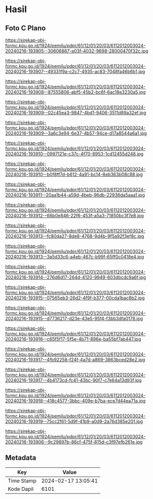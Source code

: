 # Hasil

## Foto C Plano

https://sirekap-obj-formc.kpu.go.id/1924/pemilu/pdpr/61/12/01/20/03/6112012003024-20240216-193905--30606887-a03f-4032-9698-28000470f32c.jpg

https://sirekap-obj-formc.kpu.go.id/1924/pemilu/pdpr/61/12/01/20/03/6112012003024-20240216-193907--49331f9a-c2c7-4935-ac83-7048fa46b6b1.jpg

https://sirekap-obj-formc.kpu.go.id/1924/pemilu/pdpr/61/12/01/20/03/6112012003024-20240216-193908--87555806-abf5-45b2-bc6f-6ac18e3230a5.jpg

https://sirekap-obj-formc.kpu.go.id/1924/pemilu/pdpr/61/12/01/20/03/6112012003024-20240216-193909--02c45ea3-9847-4bd1-9406-3511d89a32ef.jpg

https://sirekap-obj-formc.kpu.go.id/1924/pemilu/pdpr/61/12/01/20/03/6112012003024-20240216-193909--3a6c3e94-6e37-4b57-94ce-d17a8544a6a1.jpg

https://sirekap-obj-formc.kpu.go.id/1924/pemilu/pdpr/61/12/01/20/03/6112012003024-20240216-193910--0997121e-c37c-4f70-8953-1cd12455d248.jpg

https://sirekap-obj-formc.kpu.go.id/1924/pemilu/pdpr/61/12/01/20/03/6112012003024-20240216-193910--b0f8ff7d-b612-4a91-bc14-8eb363b08c88.jpg

https://sirekap-obj-formc.kpu.go.id/1924/pemilu/pdpr/61/12/01/20/03/6112012003024-20240216-193911--20aa1b44-a59d-4beb-96db-22936da5aaa1.jpg

https://sirekap-obj-formc.kpu.go.id/1924/pemilu/pdpr/61/12/01/20/03/6112012003024-20240216-193912--66b0e846-22f6-453f-a5a3-71850bc3f7e8.jpg

https://sirekap-obj-formc.kpu.go.id/1924/pemilu/pdpr/61/12/01/20/03/6112012003024-20240216-193913--fc80da27-8de8-4768-9d4b-9f5a92f3ef8c.jpg

https://sirekap-obj-formc.kpu.go.id/1924/pemilu/pdpr/61/12/01/20/03/6112012003024-20240216-193913--3a5d33c6-a4eb-467c-b99f-65ff0c0418e4.jpg

https://sirekap-obj-formc.kpu.go.id/1924/pemilu/pdpr/61/12/01/20/03/6112012003024-20240216-193914--276d6d17-264d-4120-9949-603dbcdc9a6f.jpg

https://sirekap-obj-formc.kpu.go.id/1924/pemilu/pdpr/61/12/01/20/03/6112012003024-20240216-193915--07565eb3-26d2-4f9f-b377-00cda1bac8b2.jpg

https://sirekap-obj-formc.kpu.go.id/1924/pemilu/pdpr/61/12/01/20/03/6112012003024-20240216-193915--d7736217-d23e-43e5-95f4-f3bb3dfa0178.jpg

https://sirekap-obj-formc.kpu.go.id/1924/pemilu/pdpr/61/12/01/20/03/6112012003024-20240216-193916--c65f5f17-5f5e-4b71-896e-ba55bf7ab447.jpg

https://sirekap-obj-formc.kpu.go.id/1924/pemilu/pdpr/61/12/01/20/03/6112012003024-20240216-193917--4fb92258-f24f-4a7d-a869-3863bced28e2.jpg

https://sirekap-obj-formc.kpu.go.id/1924/pemilu/pdpr/61/12/01/20/03/6112012003024-20240216-193917--4b4173cd-fc41-43bc-90f7-c7e64a13d93f.jpg

https://sirekap-obj-formc.kpu.go.id/1924/pemilu/pdpr/61/12/01/20/03/6112012003024-20240216-193918--418c4577-3bbc-409e-b7ba-ece7d44ea71a.jpg

https://sirekap-obj-formc.kpu.go.id/1924/pemilu/pdpr/61/12/01/20/03/6112012003024-20240216-193919--75cc2f61-5d9f-41b9-a0d9-2a76d385e201.jpg

https://sirekap-obj-formc.kpu.go.id/1924/pemilu/pdpr/61/12/01/20/03/6112012003024-20240216-193906--9c29897b-86cf-475f-815d-c3f97efb261e.jpg


## Metadata

| Key        | Value               |
| ---------- | ------------------- |
| Time Stamp | 2024-02-17 13:05:41 |
| Kode Dapil | 6101                |



